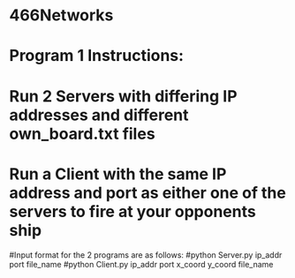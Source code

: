 # 466Networks
# Program 1 Instructions:
#	Run 2 Servers with differing IP addresses and different own_board.txt files
#	Run a Client with the same IP address and port as either one of the servers to fire at your opponents ship

#Input format for the 2 programs are as follows:
#python Server.py ip_addr port file_name
#python Client.py ip_addr port x_coord y_coord file_name